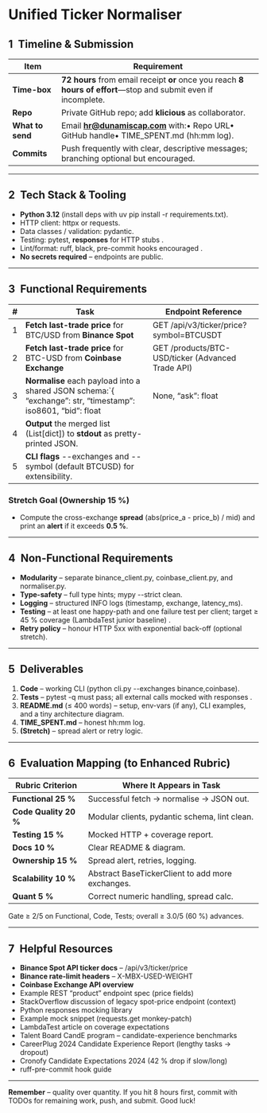 # **Unified Ticker Normaliser**

## **1 Timeline & Submission**

| **Item** | **Requirement** |
| --- | --- |
| **Time-box** | **72 hours** from email receipt **or** once you reach **8 hours of effort**—stop and submit even if incomplete. |
| **Repo** | Private GitHub repo; add **klicious** as collaborator. |
| **What to send** | Email **hr@dunamiscap.com** with:• Repo URL• GitHub handle• TIME_SPENT.md (hh:mm log). |
| **Commits** | Push frequently with clear, descriptive messages; branching optional but encouraged. |

---

## **2 Tech Stack & Tooling**

- **Python 3.12** (install deps with uv pip install -r requirements.txt).
- HTTP client: httpx or requests.
- Data classes / validation: pydantic.
- Testing: pytest, **responses** for HTTP stubs .
- Lint/format: ruff, black, pre-commit hooks encouraged .
- **No secrets required** – endpoints are public.

---

## **3 Functional Requirements**

| **#** | **Task** | **Endpoint Reference** |
| --- | --- | --- |
| 1 | **Fetch last-trade price** for BTC/USD from **Binance Spot** | GET /api/v3/ticker/price?symbol=BTCUSDT |
| 2 | **Fetch last-trade price** for BTC-USD from **Coinbase Exchange** | GET /products/BTC-USD/ticker (Advanced Trade API) |
| 3 | **Normalise** each payload into a shared JSON schema:`{ “exchange”: str, “timestamp”: iso8601, “bid”: float | None, “ask”: float |
| 4 | **Output** the merged list (List[dict]) to **stdout** as pretty-printed JSON. |  |
| 5 | **CLI flags** --exchanges and --symbol (default BTCUSD) for extensibility. |  |

### **Stretch Goal (Ownership 15 %)**

- Compute the cross-exchange **spread** (abs(price_a - price_b) / mid) and print an **alert** if it exceeds **0.5 %**.

---

## **4 Non-Functional Requirements**

- **Modularity** – separate binance_client.py, coinbase_client.py, and normaliser.py.
- **Type-safety** – full type hints; mypy --strict clean.
- **Logging** – structured INFO logs (timestamp, exchange, latency_ms).
- **Testing** – at least one happy-path and one failure test per client; target ≥ 45 % coverage (LambdaTest junior baseline) .
- **Retry policy** – honour HTTP 5xx with exponential back-off (optional stretch).

---

## **5 Deliverables**

1. **Code** – working CLI (python cli.py --exchanges binance,coinbase).
2. **Tests** – pytest -q must pass; all external calls mocked with responses .
3. **README.md** (≤ 400 words) – setup, env-vars (if any), CLI examples, and a tiny architecture diagram.
4. **TIME_SPENT.md** – honest hh:mm log.
5. **(Stretch)** – spread alert or retry logic.

---

## **6 Evaluation Mapping (to Enhanced Rubric)**

| **Rubric Criterion** | **Where It Appears in Task** |
| --- | --- |
| **Functional 25 %** | Successful fetch → normalise → JSON out. |
| **Code Quality 20 %** | Modular clients, pydantic schema, lint clean. |
| **Testing 15 %** | Mocked HTTP + coverage report. |
| **Docs 10 %** | Clear README & diagram. |
| **Ownership 15 %** | Spread alert, retries, logging. |
| **Scalability 10 %** | Abstract BaseTickerClient to add more exchanges. |
| **Quant 5 %** | Correct numeric handling, spread calc. |

Gate ≥ 2/5 on Functional, Code, Tests; overall ≥ 3.0/5 (60 %) advances.

---

## **7 Helpful Resources**

- **Binance Spot API ticker docs** – /api/v3/ticker/price
- **Binance rate-limit headers** – X-MBX-USED-WEIGHT
- **Coinbase Exchange API overview**
- Example REST “product” endpoint spec (price fields)
- StackOverflow discussion of legacy spot-price endpoint (context)
- Python responses mocking library
- Example mock snippet (requests.get monkey-patch)
- LambdaTest article on coverage expectations
- Talent Board CandE program – candidate-experience benchmarks
- CareerPlug 2024 Candidate Experience Report (lengthy tasks → dropout)
- Cronofy Candidate Expectations 2024 (42 % drop if slow/long)
- ruff-pre-commit hook guide

---

**Remember** – quality over quantity. If you hit 8 hours first, commit with TODOs for remaining work, push, and submit. Good luck!